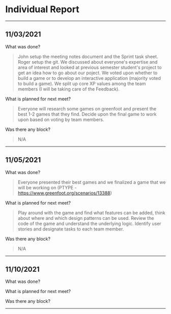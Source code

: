 # Individual Report

---

## 11/03/2021

What was done?
> John setup the meeting notes document and the Sprint task sheet.
> Roger setup the git.
> We discussed about everyone's expertise and area of interest and looked at previous semester student's project to get an idea how to go about our poject.
> We voted upon whether to build a game or to develop an interactive application (majority voted to build a game).
> We split up core XP values among the team members (I will be taking care of the Feedback).

What is planned for next meet?
> Everyone will research some games on greenfoot and present the best 1-2 games that they find.
> Decide upon the final game to work upon based on voting by team members.

Was there any block?
> N/A

---

## 11/05/2021

What was done?
> Everyone presented their best games and we finalized a game that we will be working on (PTYPE - https://www.greenfoot.org/scenarios/13388)

What is planned for next meet?
> Play around with the game and find what features can be added, think about where and which design patterns can be used.
> Review the code of the game and understand the underlying logic.
> Identify user stories and designate tasks to each team member.

Was there any block?
> N/A

---

## 11/10/2021

What was done?

What is planned for next meet?

Was there any block?

---
